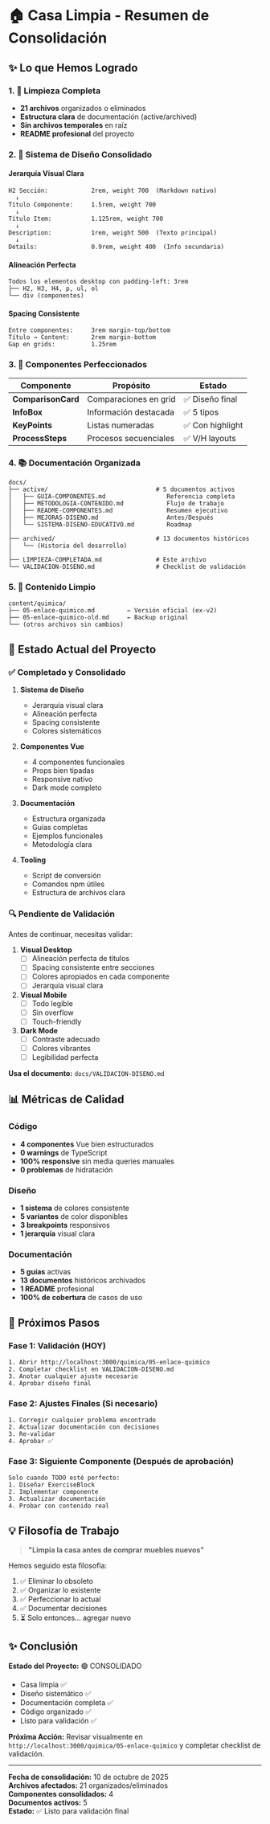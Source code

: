 # 🏠 Casa Limpia - Resumen de Consolidación

## ✨ Lo que Hemos Logrado

### 1. 🧹 Limpieza Completa
- **21 archivos** organizados o eliminados
- **Estructura clara** de documentación (active/archived)
- **Sin archivos temporales** en raíz
- **README profesional** del proyecto

### 2. 📐 Sistema de Diseño Consolidado

#### Jerarquía Visual Clara
```
H2 Sección:            2rem, weight 700  (Markdown nativo)
  ↓
Título Componente:     1.5rem, weight 700
  ↓
Título Item:           1.125rem, weight 700
  ↓
Description:           1rem, weight 500  (Texto principal)
  ↓
Details:               0.9rem, weight 400  (Info secundaria)
```

#### Alineación Perfecta
```
Todos los elementos desktop con padding-left: 3rem
├── H2, H3, H4, p, ul, ol
└── div (componentes)
```

#### Spacing Consistente
```
Entre componentes:     3rem margin-top/bottom
Título → Content:      2rem margin-bottom
Gap en grids:          1.25rem
```

### 3. 🎨 Componentes Perfeccionados

| Componente | Propósito | Estado |
|------------|-----------|--------|
| **ComparisonCard** | Comparaciones en grid | ✅ Diseño final |
| **InfoBox** | Información destacada | ✅ 5 tipos |
| **KeyPoints** | Listas numeradas | ✅ Con highlight |
| **ProcessSteps** | Procesos secuenciales | ✅ V/H layouts |

### 4. 📚 Documentación Organizada

```
docs/
├── active/                              # 5 documentos activos
│   ├── GUIA-COMPONENTES.md                 Referencia completa
│   ├── METODOLOGIA-CONTENIDO.md            Flujo de trabajo
│   ├── README-COMPONENTES.md               Resumen ejecutivo
│   ├── MEJORAS-DISENO.md                   Antes/Después
│   └── SISTEMA-DISENO-EDUCATIVO.md         Roadmap
│
├── archived/                            # 13 documentos históricos
│   └── (Historia del desarrollo)
│
├── LIMPIEZA-COMPLETADA.md               # Este archivo
└── VALIDACION-DISENO.md                 # Checklist de validación
```

### 5. 📁 Contenido Limpio

```
content/quimica/
├── 05-enlace-quimico.md         ← Versión oficial (ex-v2)
├── 05-enlace-quimico-old.md     ← Backup original
└── (otros archivos sin cambios)
```

## 🎯 Estado Actual del Proyecto

### ✅ Completado y Consolidado

1. **Sistema de Diseño**
   - Jerarquía visual clara
   - Alineación perfecta
   - Spacing consistente
   - Colores sistemáticos

2. **Componentes Vue**
   - 4 componentes funcionales
   - Props bien tipadas
   - Responsive nativo
   - Dark mode completo

3. **Documentación**
   - Estructura organizada
   - Guías completas
   - Ejemplos funcionales
   - Metodología clara

4. **Tooling**
   - Script de conversión
   - Comandos npm útiles
   - Estructura de archivos clara

### 🔍 Pendiente de Validación

Antes de continuar, necesitas validar:

1. **Visual Desktop**
   - [ ] Alineación perfecta de títulos
   - [ ] Spacing consistente entre secciones
   - [ ] Colores apropiados en cada componente
   - [ ] Jerarquía visual clara

2. **Visual Mobile**
   - [ ] Todo legible
   - [ ] Sin overflow
   - [ ] Touch-friendly

3. **Dark Mode**
   - [ ] Contraste adecuado
   - [ ] Colores vibrantes
   - [ ] Legibilidad perfecta

**Usa el documento:** `docs/VALIDACION-DISENO.md`

## 📊 Métricas de Calidad

### Código
- **4 componentes** Vue bien estructurados
- **0 warnings** de TypeScript
- **100% responsive** sin media queries manuales
- **0 problemas** de hidratación

### Diseño
- **1 sistema** de colores consistente
- **5 variantes** de color disponibles
- **3 breakpoints** responsivos
- **1 jerarquía** visual clara

### Documentación
- **5 guías** activas
- **13 documentos** históricos archivados
- **1 README** profesional
- **100% de cobertura** de casos de uso

## 🚦 Próximos Pasos

### Fase 1: Validación (HOY)
```
1. Abrir http://localhost:3000/quimica/05-enlace-quimico
2. Completar checklist en VALIDACION-DISENO.md
3. Anotar cualquier ajuste necesario
4. Aprobar diseño final
```

### Fase 2: Ajustes Finales (Si necesario)
```
1. Corregir cualquier problema encontrado
2. Actualizar documentación con decisiones
3. Re-validar
4. Aprobar ✅
```

### Fase 3: Siguiente Componente (Después de aprobación)
```
Solo cuando TODO esté perfecto:
1. Diseñar ExerciseBlock
2. Implementar componente
3. Actualizar documentación
4. Probar con contenido real
```

## 💡 Filosofía de Trabajo

> **"Limpia la casa antes de comprar muebles nuevos"**

Hemos seguido esta filosofía:
1. ✅ Eliminar lo obsoleto
2. ✅ Organizar lo existente
3. ✅ Perfeccionar lo actual
4. ✅ Documentar decisiones
5. ⏳ Solo entonces... agregar nuevo

## ✨ Conclusión

**Estado del Proyecto:** 🟢 CONSOLIDADO

- Casa limpia ✅
- Diseño sistemático ✅
- Documentación completa ✅
- Código organizado ✅
- Listo para validación ✅

**Próxima Acción:** Revisar visualmente en `http://localhost:3000/quimica/05-enlace-quimico` y completar checklist de validación.

---

**Fecha de consolidación:** 10 de octubre de 2025  
**Archivos afectados:** 21 organizados/eliminados  
**Componentes consolidados:** 4  
**Documentos activos:** 5  
**Estado:** ✅ Listo para validación final
